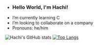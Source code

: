 - ###  Hello World, I'm Hachi!
-  I’m currently learning C
-  I’m looking to collaborate on a company
-  Pronouns: he/him

![Hachi's GitHub stats](https://github-readme-stats.vercel.app/api?username=hachlil&show_icons=true&theme=shadow_red&bgcolor=transparent)
[![Top Langs](https://github-readme-stats.vercel.app/api/top-langs/?username=hachlil)](https://github.com/hachlil/github-readme-stats)

